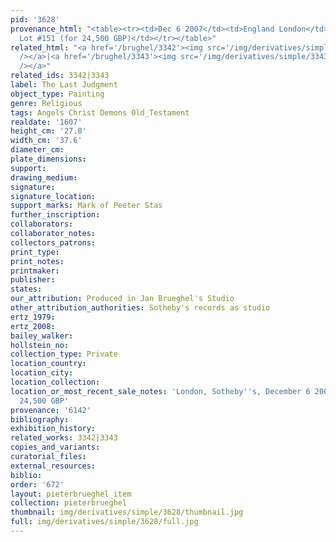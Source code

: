 ```yaml
---
pid: '3628'
provenance_html: "<table><tr><td>Dec 6 2007</td><td>England London</td><td>Sale Sotheby's
  Lot #151 (for 24,500 GBP)</td></tr></table>"
related_html: "<a href='/brughel/3342'><img src='/img/derivatives/simple/3342/thumbnail.jpg'
  /></a>|<a href='/brughel/3343'><img src='/img/derivatives/simple/3343/thumbnail.jpg'
  /></a>"
related_ids: 3342|3343
label: The Last Judgment
object_type: Painting
genre: Religious
tags: Angels Christ Demons Old_Testament
realdate: '1607'
height_cm: '27.8'
width_cm: '37.6'
diameter_cm: 
plate_dimensions: 
support: 
drawing_medium: 
signature: 
signature_location: 
support_marks: Mark of Peeter Stas
further_inscription: 
collaborators: 
collaborator_notes: 
collectors_patrons: 
print_type: 
print_notes: 
printmaker: 
publisher: 
states: 
our_attribution: Produced in Jan Brueghel's Studio
other_attribution_authorities: Sotheby's records as studio
ertz_1979: 
ertz_2008: 
bailey_walker: 
hollstein_no: 
collection_type: Private
location_country: 
location_city: 
location_collection: 
location_or_most_recent_sale_notes: 'London, Sotheby''s, December 6 2007, #151, for
  24,500 GBP'
provenance: '6142'
bibliography: 
exhibition_history: 
related_works: 3342|3343
copies_and_variants: 
curatorial_files: 
external_resources: 
biblio: 
order: '672'
layout: pieterbrueghel_item
collection: pieterbrueghel
thumbnail: img/derivatives/simple/3628/thumbnail.jpg
full: img/derivatives/simple/3628/full.jpg
---
```

